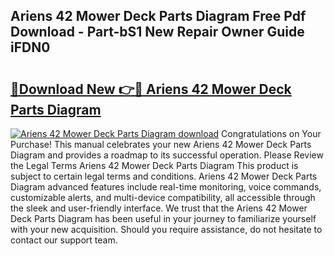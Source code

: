 ## Ariens 42 Mower Deck Parts Diagram Free Pdf Download - Part-bS1 New Repair Owner Guide iFDN0

# <h2><a href="http://dfn8gp.blite.top/?on=Ariens+42+Mower+Deck+Parts+Diagram">🔗Download New 👉🔴 Ariens 42 Mower Deck Parts Diagram</a></h2>

[![Ariens 42 Mower Deck Parts Diagram download](https://i.imgur.com/lujVjoI.png)](http://dfn8gp.blite.top/?on=Ariens+42+Mower+Deck+Parts+Diagram)
Congratulations on Your Purchase! This manual celebrates your new Ariens 42 Mower Deck Parts Diagram and provides a roadmap to its successful operation. Please Review the Legal Terms Ariens 42 Mower Deck Parts Diagram This product is subject to certain legal terms and conditions. Ariens 42 Mower Deck Parts Diagram advanced features include real-time monitoring, voice commands, customizable alerts, and multi-device compatibility, all accessible through the sleek and user-friendly interface. We trust that the Ariens 42 Mower Deck Parts Diagram has been useful in your journey to familiarize yourself with your new acquisition. Should you require assistance, do not hesitate to contact our support team.

